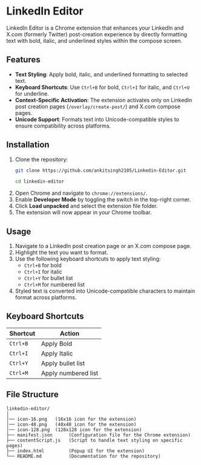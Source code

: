 # LinkedIn Editor  

LinkedIn Editor is a Chrome extension that enhances your LinkedIn and X.com (formerly Twitter) post-creation experience by directly formatting text with bold, italic, and underlined styles within the compose screen.  

## Features  
- **Text Styling**: Apply bold, italic, and underlined formatting to selected text.  
- **Keyboard Shortcuts**: Use `Ctrl+B` for bold, `Ctrl+I` for italic, and `Ctrl+U` for underline.  
- **Context-Specific Activation**: The extension activates only on LinkedIn post creation pages (`/overlay/create-post/`) and X.com compose pages.  
- **Unicode Support**: Formats text into Unicode-compatible styles to ensure compatibility across platforms.  


## Installation  
1. Clone the repository:  
   ```bash
   git clone https://github.com/ankitsingh2105/Linkedin-Editor.git
     
   cd linkedin-editor  

2. Open Chrome and navigate to `chrome://extensions/`.  
3. Enable **Developer Mode** by toggling the switch in the top-right corner.  
4. Click **Load unpacked** and select the extension file folder.  
5. The extension will now appear in your Chrome toolbar.  

## Usage  
1. Navigate to a LinkedIn post creation page or an X.com compose page.  
2. Highlight the text you want to format.  
3. Use the following keyboard shortcuts to apply text styling:  
   - `Ctrl+B` for bold  
   - `Ctrl+I` for italic  
   - `Ctrl+Y` for bullet list   
   - `Ctrl+M` for numbered list 
4. Styled text is converted into Unicode-compatible characters to maintain format across platforms.  

## Keyboard Shortcuts  
| Shortcut | Action          |  
|----------|-----------------|  
| `Ctrl+B` | Apply Bold       |  
| `Ctrl+I` | Apply Italic     |  
| `Ctrl+Y` | Apply  bullet list  |  
| `Ctrl+M` | Apply  numbered list  |  

## File Structure  
```plaintext
linkedin-editor/
│
│── icon-16.png   (16x16 icon for the extension)  
│── icon-48.png   (48x48 icon for the extension)  
│── icon-128.png  (128x128 icon for the extension)  
├── manifest.json      (Configuration file for the Chrome extension)  
├── contentScript.js   (Script to handle text styling on specific pages)  
├── index.html         (Popup UI for the extension)  
└── README.md          (Documentation for the repository)  
